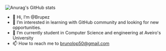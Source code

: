 ![Anurag's GitHub stats](https://github-readme-stats.vercel.app/api?username=Brupez&show_icons=true&theme=react)
- 👋 Hi, I’m @Brupez
- 👀 I’m interested in learning with GitHub community and looking for new opportunities.
- 🌱 I’m currently student in Computer Science and engineering at Aveiro's University
- 📫 How to reach me to brunolop50@gmail.com

<!---
Brupez/Brupez is a ✨ special ✨ repository because its `README.md` (this file) appears on your GitHub profile.
You can click the Preview link to take a look at your changes.
--->
